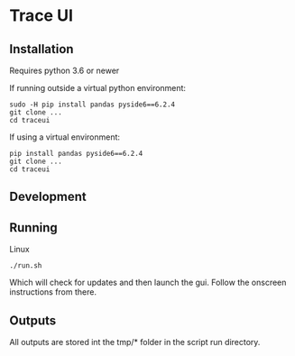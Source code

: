 # Trace UI

## Installation

Requires python 3.6 or newer

If running outside a virtual python environment:
```
sudo -H pip install pandas pyside6==6.2.4
git clone ...
cd traceui
```

If using a virtual environment:
```
pip install pandas pyside6==6.2.4
git clone ...
cd traceui
```

## Development


## Running

Linux

```
./run.sh
```
Which will check for updates and then launch the gui. Follow the onscreen instructions from there.

## Outputs

All outputs are stored int the tmp/* folder in the script run directory.
